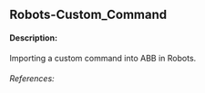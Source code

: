 ## Robots-Custom_Command

#### Description:

Importing a custom command into ABB in Robots.



###### References:
